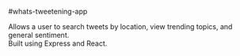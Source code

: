#whats-tweetening-app

Allows a user to search tweets by location, view trending topics, and general sentiment.  
Built using Express and React.
